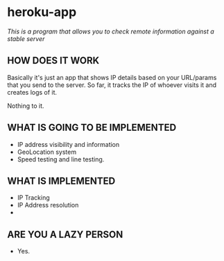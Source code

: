 # heroku-app
*This is a program that allows you to check remote information against a stable server*
## HOW DOES IT WORK
Basically it's just an app that shows IP details based on your URL/params that you send to the server. So far, it tracks the IP of whoever visits it and creates logs of it.

Nothing to it.
## WHAT IS GOING TO BE IMPLEMENTED
- IP address visibility and information
- GeoLocation system
- Speed testing and line testing.

## WHAT IS IMPLEMENTED
- IP Tracking 
- IP Address resolution
- 
## ARE YOU A LAZY PERSON
- Yes.


